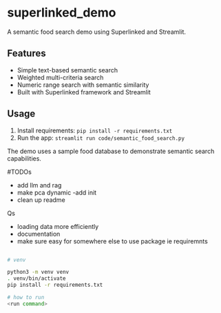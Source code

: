 # superlinked_demo

A semantic food search demo using Superlinked and Streamlit.

## Features
- Simple text-based semantic search
- Weighted multi-criteria search
- Numeric range search with semantic similarity
- Built with Superlinked framework and Streamlit

## Usage
1. Install requirements: `pip install -r requirements.txt`
2. Run the app: `streamlit run code/semantic_food_search.py`

The demo uses a sample food database to demonstrate semantic search capabilities.

#TODOs
- add llm and rag
- make pca dynamic
-add init 
- clean up readme

Qs
- loading data more efficiently
- documentation
- make sure easy for somewhere else to use package ie requiremnts 



```setup.sh

# venv

python3 -m venv venv
. venv/bin/activate
pip install -r requirements.txt

# how to run
<run command>

```